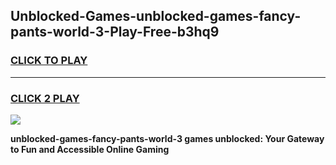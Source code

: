 
## Unblocked-Games-unblocked-games-fancy-pants-world-3-Play-Free-b3hq9
<h3>
<a href="https://premium76.site?title=unblocked-games-fancy-pants-world-3&ref=18A1">CLICK TO PLAY</a></h3>
<hr>

<h3>
<a href="https://premium76.site?title=unblocked-games-fancy-pants-world-3&ref=18A1">CLICK 2 PLAY</a>
  
</h3>

<a href="https://premium76.site?title=unblocked-games-fancy-pants-world-3&ref=18A1"><img src="https://clearcache.store/games.png"></a>


**unblocked-games-fancy-pants-world-3 games unblocked: Your Gateway to Fun and Accessible Online Gaming**

